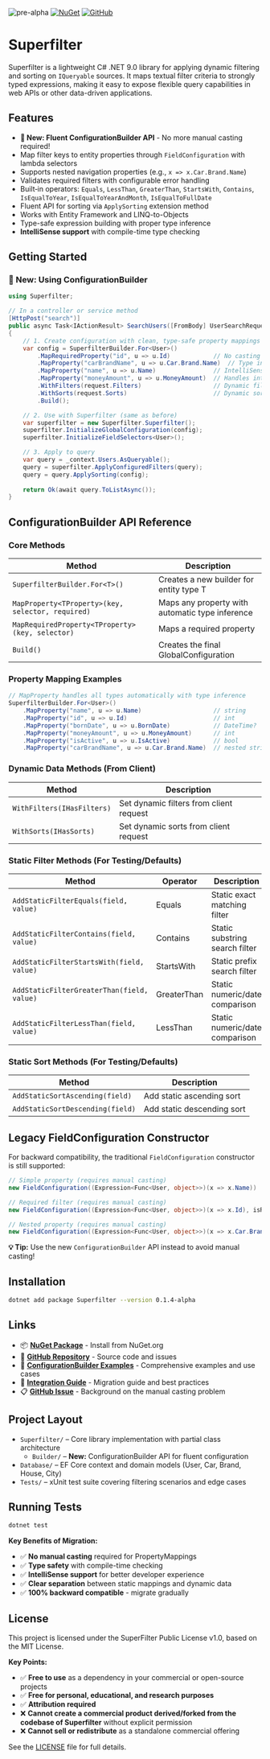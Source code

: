 ![pre-alpha](https://img.shields.io/badge/status-Available_soon_🚧-ff69b4?style=for-the-badge&logoColor=white&label=WIP)
[![NuGet](https://img.shields.io/nuget/v/Superfilter?style=for-the-badge)](https://www.nuget.org/packages/Superfilter/)
[![GitHub](https://img.shields.io/badge/GitHub-Repository-blue?style=for-the-badge&logo=github)](https://github.com/Ibramadi75/Superfilter)

# Superfilter

Superfilter is a lightweight C# .NET 9.0 library for applying dynamic filtering and sorting on `IQueryable` sources. It maps textual filter criteria to strongly typed expressions, making it easy to expose flexible query capabilities in web APIs or other data-driven applications.

## Features

- **🚀 New: Fluent ConfigurationBuilder API** - No more manual casting required!
- Map filter keys to entity properties through `FieldConfiguration` with lambda selectors
- Supports nested navigation properties (e.g., `x => x.Car.Brand.Name`)
- Validates required filters with configurable error handling
- Built‑in operators: `Equals`, `LessThan`, `GreaterThan`, `StartsWith`, `Contains`, `IsEqualToYear`, `IsEqualToYearAndMonth`, `IsEqualToFullDate`
- Fluent API for sorting via `ApplySorting` extension method
- Works with Entity Framework and LINQ-to-Objects
- Type-safe expression building with proper type inference
- **IntelliSense support** with compile-time type checking

## Getting Started

### 🚀 New: Using ConfigurationBuilder

```csharp
using Superfilter;

// In a controller or service method
[HttpPost("search")]
public async Task<IActionResult> SearchUsers([FromBody] UserSearchRequest request)
{
    // 1. Create configuration with clean, type-safe property mappings
    var config = SuperfilterBuilder.For<User>()
        .MapRequiredProperty("id", u => u.Id)            // No casting required!
        .MapProperty("carBrandName", u => u.Car.Brand.Name)  // Type inference works for any type
        .MapProperty("name", u => u.Name)                // IntelliSense support
        .MapProperty("moneyAmount", u => u.MoneyAmount)  // Handles int, string, DateTime, etc.
        .WithFilters(request.Filters)                    // Dynamic filters from client
        .WithSorts(request.Sorts)                        // Dynamic sorts from client
        .Build();

    // 2. Use with Superfilter (same as before)
    var superfilter = new Superfilter.Superfilter();
    superfilter.InitializeGlobalConfiguration(config);
    superfilter.InitializeFieldSelectors<User>();

    // 3. Apply to query
    var query = _context.Users.AsQueryable();
    query = superfilter.ApplyConfiguredFilters(query);
    query = query.ApplySorting(config);
    
    return Ok(await query.ToListAsync());
}
```

## ConfigurationBuilder API Reference

### Core Methods

| Method | Description |
|--------|-------------|
| `SuperfilterBuilder.For<T>()` | Creates a new builder for entity type T |
| `MapProperty<TProperty>(key, selector, required)` | Maps any property with automatic type inference |
| `MapRequiredProperty<TProperty>(key, selector)` | Maps a required property |
| `Build()` | Creates the final GlobalConfiguration |

### Property Mapping Examples

```csharp
// MapProperty handles all types automatically with type inference
SuperfilterBuilder.For<User>()
    .MapProperty("name", u => u.Name)                    // string
    .MapProperty("id", u => u.Id)                        // int  
    .MapProperty("bornDate", u => u.BornDate)            // DateTime?
    .MapProperty("moneyAmount", u => u.MoneyAmount)      // int
    .MapProperty("isActive", u => u.IsActive)            // bool
    .MapProperty("carBrandName", u => u.Car.Brand.Name)  // nested string
```

### Dynamic Data Methods (From Client)

| Method | Description |
|--------|-------------|
| `WithFilters(IHasFilters)` | Set dynamic filters from client request |
| `WithSorts(IHasSorts)` | Set dynamic sorts from client request |

### Static Filter Methods (For Testing/Defaults)

| Method | Operator | Description |
|--------|----------|-------------|
| `AddStaticFilterEquals(field, value)` | Equals | Static exact matching filter |
| `AddStaticFilterContains(field, value)` | Contains | Static substring search filter |
| `AddStaticFilterStartsWith(field, value)` | StartsWith | Static prefix search filter |
| `AddStaticFilterGreaterThan(field, value)` | GreaterThan | Static numeric/date comparison |
| `AddStaticFilterLessThan(field, value)` | LessThan | Static numeric/date comparison |

### Static Sort Methods (For Testing/Defaults)

| Method | Description |
|--------|-------------|
| `AddStaticSortAscending(field)` | Add static ascending sort |
| `AddStaticSortDescending(field)` | Add static descending sort |

## Legacy FieldConfiguration Constructor

For backward compatibility, the traditional `FieldConfiguration` constructor is still supported:

```csharp
// Simple property (requires manual casting)
new FieldConfiguration((Expression<Func<User, object>>)(x => x.Name))

// Required filter (requires manual casting)
new FieldConfiguration((Expression<Func<User, object>>)(x => x.Id), isRequired: true)

// Nested property (requires manual casting)
new FieldConfiguration((Expression<Func<User, object>>)(x => x.Car.Brand.Name))
```

**💡 Tip:** Use the new `ConfigurationBuilder` API instead to avoid manual casting!

## Installation

```bash
dotnet add package Superfilter --version 0.1.4-alpha
```

## Links

- 📦 **[NuGet Package](https://www.nuget.org/packages/Superfilter/)** - Install from NuGet.org
- 🐙 **[GitHub Repository](https://github.com/Ibramadi75/Superfilter)** - Source code and issues
- 📖 **[ConfigurationBuilder Examples](CONFIGURATION_BUILDER_EXAMPLES.md)** - Comprehensive examples and use cases
- 🚀 **[Integration Guide](CONFIGURATION_BUILDER_INTEGRATION.md)** - Migration guide and best practices
- 📋 **[GitHub Issue](ISSUE_PROPERTY_MAPPING_CASTING.md)** - Background on the manual casting problem

## Project Layout

- `Superfilter/` – Core library implementation with partial class architecture
  - `Builder/` – **New:** ConfigurationBuilder API for fluent configuration
- `Database/` – EF Core context and domain models (User, Car, Brand, House, City)  
- `Tests/` – xUnit test suite covering filtering scenarios and edge cases

## Running Tests

```bash
dotnet test
```

**Key Benefits of Migration:**
- ✅ **No manual casting** required for PropertyMappings
- ✅ **Type safety** with compile-time checking
- ✅ **IntelliSense support** for better developer experience
- ✅ **Clear separation** between static mappings and dynamic data
- ✅ **100% backward compatible** - migrate gradually

## License

This project is licensed under the SuperFilter Public License v1.0, based on the MIT License. 

**Key Points:**
- ✅ **Free to use** as a dependency in your commercial or open-source projects
- ✅ **Free for personal, educational, and research purposes**
- ✅ **Attribution required**
- ❌ **Cannot create a commercial product derived/forked from the codebase of Superfilter** without explicit permission
- ❌ **Cannot sell or redistribute** as a standalone commercial offering

See the [LICENSE](LICENSE) file for full details.
